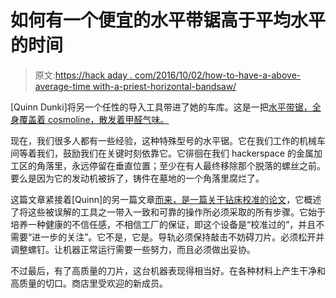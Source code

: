 # 如何有一个便宜的水平带锯高于平均水平的时间

> 原文:[https://hack aday . com/2016/10/02/how-to-have-a-above-average-time with-a-priest-horizontal-bandsaw/](https://hackaday.com/2016/10/02/how-to-have-an-above-average-time-with-a-cheap-horizontal-bandsaw/)

[Quinn Dunki]将另一个任性的导入工具带进了她的车库。这是一把[水平带锯，全身覆盖着 cosmoline，散发着甲醛气味。](http://quinndunki.com/blondihacks/?p=2863)

现在，我们很多人都有一些经验，这种特殊型号的水平锯。它在我们工作的机械车间等着我们，鼓励我们在关键时刻依靠它。它徘徊在我们 hackerspace 的金属加工区的角落里，永远停留在垂直位置；至少在有人最终移除那个脱落的螺丝之前。要么是因为它的发动机被拆了，铸件在墓地的一个角落里腐烂了。

这篇文章紧接着[Quinn]的另一篇文章[而来，是一篇关于钻床校准的论文](http://hackaday.com/2016/09/01/likely-everything-you-need-to-know-before-adopting-a-drill-press/)，它概述了将这些被误解的工具之一带入一致和可靠的操作所必须采取的所有步骤。它始于培养一种健康的不信任感，不相信工厂的保证，即这个设备是“校准过的”，并且不需要“进一步的关注”。它不是，它是。导轨必须保持敲击不妨碍刀片。必须松开并调整螺钉。让机器正常运行需要一些努力，而且必须做出妥协。

不过最后，有了高质量的刀片，这台机器表现得相当好。在各种材料上产生干净和高质量的切口。商店里受欢迎的新成员。